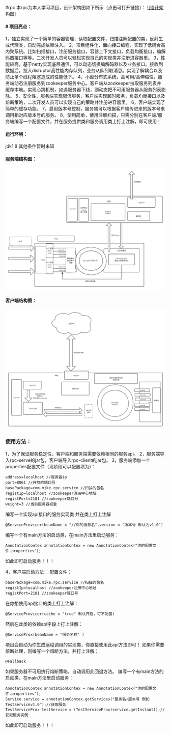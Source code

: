#rpc
本rpc为本人学习项目，设计架构图如下所示（点击可打开链接）：
[![设计架构图]](https://github.com/mikeniubi2019/rpc/blob/master/img/%E6%9C%AA%E5%91%BD%E5%90%8D%E6%96%87%E4%BB%B6.png "设计架构图")
#### # 项目亮点：
1，独立实现了一个简单的容器管理，读取配置文件，扫描注解配置的类，反射生成代理类，自动完成依赖注入。
2，项目组件化，面向接口编程，实现了低耦合高内聚系统。比如扫描接口，注册服务接口，容器上下文接口，负载均衡接口，编解码器接口等等。二次开发人员可以轻松实现自己的实现类并注册进容器里。
3，性能较高，基于netty实现底层通信，可以动态切换编解码器以及业务接口。接收到数据后，投入disruptor高性能内存队列，业务从队列取消息。实现了解耦合以及防止单个线程阻塞造成的性能低下。
4，小型分布式系统，高可用/高伸缩性，服务端动态注册服务到zookeeper服务中心。客户端从zookeeper拉取服务列表并缓存本地。实现心跳机制，如遇服务器下线，则动态把不可用服务器从服务列表剔除。
5，安全性，服务端实现限流服务，客户端实现超时服务，负载均衡接口以及熔断策略，二次开发人员可以实现自己的策略并注册进容器里。
6，客户端实现了简单的缓存功能。
7，启用版本号控制，服务端可以根据客户端传进来的版本号来调用相对应版本号的服务。
8，使用简单，使用注解扫描，只需分别在客户端/服务端编写一个配置文件，并在服务提供类和服务调用类上打上注解，即可使用！

#### 运行环境：
jdk1.8
其他条件暂时未知
#### 服务端结构图：
![](https://github.com/mikeniubi2019/rpc/blob/master/img/%E6%9C%8D%E5%8A%A1%E7%AB%AF%E7%BB%93%E6%9E%84%E5%9B%BE.png)
#### 客户端结构图：
![](https://github.com/mikeniubi2019/rpc/blob/master/img/%E5%AE%A2%E6%88%B7%E7%AB%AF%E7%BB%93%E6%9E%84%E5%9B%BE.png)

### 使用方法：
1，为了保证服务稳定性，客户端和服务端需要依赖相同的服务api。
2，服务端导入rpc-serve的jar包，客户端导入rpc-client的jar包。
3，服务端添加一个properties配置文件（现阶段可以配置项为）：
```
address=localhost //服务器ip
port=8061 //开放的端口号
basePackage=com.mike.rpc.service //扫描的包名
registIp=localhost //zookeeper注册中心地址
registPort=2181 //zookeeper端口号
weight=3 //当前服务器权重
```
编写一个实现api接口的服务实现类
并在类上打上注解 
```
@ServiceProvicer(beanName = "//你的服务名",version = "版本号 默认为v1.0")
```
编写一个有main方法的启动类，在main方法里启动服务：

```
AnnotationContex annotationContex = new AnnotationContex("你的配置文件.properties");
```
如此即可启动服务！！！

4，客户端启动方法：
配置文件：
```
basePackage=com.mike.rpc.service //扫描的包名
registIp=localhost //zookeeper注册中心地址
registPort=2181 //zookeeper端口号
```
在你想使用api接口的类上打上注解：
```
@ServiceProvicer(cache = "true" 默认开启，可不配置)
```
然后在此类的依赖api字段上打上注解：
```
@ServiceProx(beanName = "服务名称" )
```
项目会自动为你生成远程调用的实现类，你直接使用此api方法即可！
如果你需要熔断处理，则编写一个熔断方法，并打上注解：
```
@Fallback
```
如果服务器不可用执行熔断策略，自动调用此回退方法。
编写一个有main方法的启动类，在main方法里启动服务：

```
AnnotationContex annotationContex = new AnnotationContex("你的配置文件.properties");
Service service = annotationContex.getServices("服务名+版本号 例如TestServicev1.0");//获取服务
TestServiceProx testService = (TestServiceProx)service.getInstant();//获取服务实例
```
如此即可启动服务！！！

